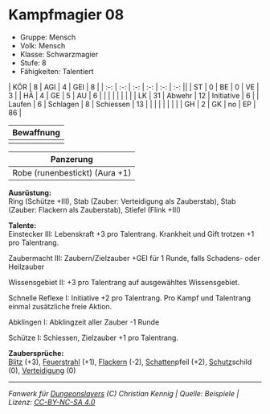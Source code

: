 # Kampfmagier 08  
- Gruppe: Mensch  
- Volk: Mensch  
- Klasse: Schwarzmagier  
- Stufe: 8  
- Fähigkeiten: Talentiert  


| KÖR    | 8  | AGI      | 4  | GEI        | 8  |
| :-: | :-: | :-: | :-: | :-: | :-: ||
| ST     | 0  | BE       | 0  | VE         | 3  |
| HÄ     | 4  | GE       | 5  | AU         | 6  |
|        |    |          |    |            |    |
| LK     | 31 | Abwehr   | 12 | Initiative | 6  |
| Laufen | 6  | Schlagen | 8  | Schiessen  | 13 |
|        |    |          |    |            |    |
| GH     | 2  | GK       | no | EP         | 86 |


| Bewaffnung |
| --- |
|  |


| Panzerung |
| --- |
| Robe (runenbestickt) (Aura +1) |


**Ausrüstung:**  
Ring (Schütze +III), Stab (Zauber: Verteidigung als Zauberstab), Stab (Zauber: Flackern als Zauberstab), Stiefel (Flink +III)

**Talente:**  
Einstecker III: Lebenskraft +3 pro Talentrang. Krankheit und Gift trotzen +1 pro Talentrang.

Zaubermacht III: Zaubern/Zielzauber +GEI für 1 Runde, falls Schadens- oder Heilzauber

Wissensgebiet II: +3 pro Talentrang auf ausgewähltes Wissensgebiet.

Schnelle Reflexe I: Initiative +2 pro Talentrang. Pro Kampf und Talentrang einmal zusätzliche freie Aktion.

Abklingen I: Abklingzeit aller Zauber -1 Runde

Schütze I: Schiessen, Zielzauber +1 pro Talentrang.


**Zaubersprüche:**  
[Blitz](/grw/zauber/blitz.md) (+3), [Feuerstrahl](/grw/zauber/feuerstrahl.md) (+1), [Flackern](/grw/zauber/flackern.md) (-2), [Schatten](/grw/zauber/schatten.md)pfeil (+2), [Schutz](/fanwerk/zauber/schutz.md)schild (0), [Verteidigung](/grw/zauber/verteidigung.md) (0)




___
*Fanwerk für [Dungeonslayers](https://www.dungeonslayers.net/) (C) Christian Kennig | Quelle: Beispiele | Lizenz: [CC-BY-NC-SA 4.0](https://creativecommons.org/licenses/by-nc-sa/4.0/deed.de)*